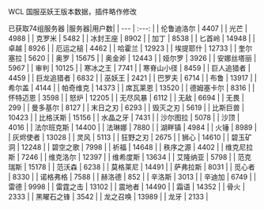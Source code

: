WCL 国服巫妖王版本数据，插件略作修改

已获取74组服务器
|服务器|用户数|
| --- | :---: |
| 伦鲁迪洛尔 | 4407 |
| 光芒 | 4988 |
| 克罗米 | 5482 |
| 冰封王座 | 8902 |
| 加丁 | 8538 |
| 匕首岭 | 14948 |
| 卓越 | 8926 |
| 厄运之槌 | 4462 |
| 哈霍兰 | 12923 |
| 埃提耶什 | 12733 |
| 奎尔塞拉 | 5620 |
| 奥罗 | 15675 |
| 奥金斧 | 12443 |
| 娅尔罗 | 3926 |
| 安娜丝塔丽 | 5967 |
| 审判 | 10125 |
| 寒冰之王 | 7741 |
| 寒脊山小径 | 8459 |
| 巨人追猎者 | 4459 |
| 巨龙追猎者 | 6832 |
| 巫妖王 | 2421 |
| 巴罗夫 | 6714 |
| 布鲁 | 13917 |
| 希尔盖 | 4144 |
| 帕奇维克 | 14373 |
| 席瓦莱恩 | 13520 |
| 德姆塞卡尔 | 8316 |
| 怀特迈恩 | 3598 |
| 怒炉 | 12205 |
| 无尽风暴 | 6112 |
| 无敌 | 6694 |
| 无畏 | 299 |
| 曼多基尔 | 8127 |
| 末日之刃 | 6293 |
| 毁灭之刃 | 5619 |
| 比斯巨兽 | 10423 |
| 比格沃斯 | 15156 |
| 水晶之牙 | 7431 |
| 沙尔图拉 | 5078 |
| 沙顶 | 4016 |
| 法尔班克斯 | 14400 |
| 法琳娜 | 7880 |
| 湖畔镇 | 4984 |
| 火锤 | 8989 |
| 灰烬使者 | 13028 |
| 灵风 | 5113 |
| 狂野之刃 | 2675 |
| 狮心 | 14610 |
| 碧玉矿洞 | 12248 |
| 碧空之歌 | 7998 |
| 祈福 | 14648 |
| 秩序之源 | 4402 |
| 维克尼拉斯 | 7246 |
| 维克洛尔 | 12397 |
| 维希度斯 | 13634 |
| 艾隆纳亚 | 5798 |
| 范克瑞斯 | 15178 |
| 范沃森 | 6238 |
| 莫格莱尼 | 14491 |
| 萨弗拉斯 | 8031 |
| 觅心者 | 8330 |
| 诺格弗格 | 7588 |
| 赫洛德 | 852 |
| 辛洛斯 | 3013 |
| 辛迪加 | 6749 |
| 雷德 | 9998 |
| 雷霆之击 | 13102 |
| 震地者 | 14490 |
| 霜语 | 14352 |
| 骨火 | 2333 |
| 黑曜石之锋 | 3542 |
| 龙之召唤 | 13989 |
| 龙牙 | 2133 |
